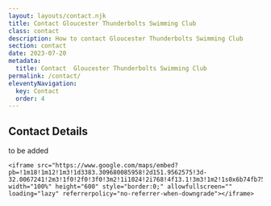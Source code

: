```yaml
---
layout: layouts/contact.njk
title: Contact Gloucester Thunderbolts Swimming Club
class: contact
description: How to contact Gloucester Thunderbolts Swimming Club
section: contact
date: 2023-07-20
metadata:
  title: Contact  Gloucester Thunderbolts Swimming Club
permalink: /contact/
eleventyNavigation:
  key: Contact
  order: 4
---
```








<h2>Contact Details</h2>
<p>to be added</p>


<div class="responsive-embed widescreen">
 
    <iframe src="https://www.google.com/maps/embed?pb=!1m18!1m12!1m3!1d3383.309680085958!2d151.9562575!3d-32.0067241!2m3!1f0!2f0!3f0!3m2!1i1024!2i768!4f13.1!3m3!1m2!1s0x6b74fb75c03d4da5%3A0x84f0e144303d2d!2sGloucester%20Thunderbolts%20Swimming%20Club!5e0!3m2!1sen!2sau!4v1721276773814!5m2!1sen!2sau" width="100%" height="600" style="border:0;" allowfullscreen="" loading="lazy" referrerpolicy="no-referrer-when-downgrade"></iframe>
</div>


